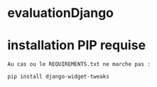 # evaluationDjango


# installation PIP requise 

````
Au cas ou le REQUIREMENTS.txt ne marche pas :

pip install django-widget-tweaks
````
